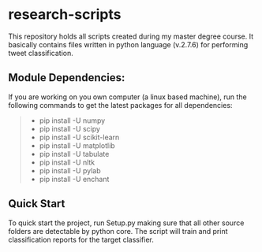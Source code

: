 research-scripts
===================

This repository holds all scripts created during my master degree course. It basically contains files written in python language (v.2.7.6) for performing tweet classification.

Module Dependencies:
--------------------

If you are working on you own computer (a linux based machine), run the following commands to get the latest packages for all dependencies:

>* pip install -U numpy
>* pip install -U scipy
>* pip install -U scikit-learn
>* pip install -U matplotlib
>* pip install -U tabulate
>* pip install -U nltk
>* pip install -U pylab
>* pip install -U enchant

Quick Start
--------------------

To quick start the project, run Setup.py making sure that all other source folders are detectable by python core. The script will train and print classification reports for the target classifier.
